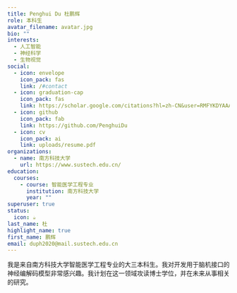 ```yaml
---
title: Penghui Du 杜鹏辉
role: 本科生
avatar_filename: avatar.jpg
bio: ""
interests:
  - 人工智能
  - 神经科学
  - 生物视觉
social:
  - icon: envelope
    icon_pack: fas
    link: /#contact
  - icon: graduation-cap
    icon_pack: fas
    link: https://scholar.google.com/citations?hl=zh-CN&user=RMFYKDYAAAAJ
  - icon: github
    icon_pack: fab
    link: https://github.com/PenghuiDu
  - icon: cv
    icon_pack: ai
    link: uploads/resume.pdf
organizations:
  - name: 南方科技大学
    url: https://www.sustech.edu.cn/
education:
  courses:
    - course: 智能医学工程专业
      institution: 南方科技大学
      year: ""
superuser: true
status:
  icon: ☕️
last_name: 杜
highlight_name: true
first_name: 鹏辉
email: duph2020@mail.sustech.edu.cn
---
```

我是来自南方科技大学智能医学工程专业的大三本科生。我对开发用于脑机接口的神经编解码模型非常感兴趣。我计划在这一领域攻读博士学位，并在未来从事相关的研究。